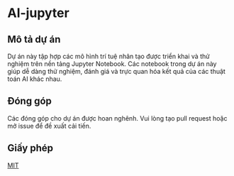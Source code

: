 # AI-jupyter

## Mô tả dự án

Dự án này tập hợp các mô hình trí tuệ nhân tạo được triển khai và thử nghiệm trên nền tảng Jupyter Notebook. Các notebook trong dự án này giúp dễ dàng thử nghiệm, đánh giá và trực quan hóa kết quả của các thuật toán AI khác nhau.


## Đóng góp

Các đóng góp cho dự án được hoan nghênh. Vui lòng tạo pull request hoặc mở issue để đề xuất cải tiến.

## Giấy phép

[MIT](LICENSE)